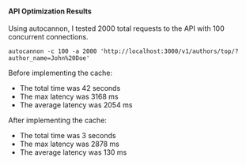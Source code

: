 #### API Optimization Results

Using autocannon, I tested 2000 total requests to the API with 100 concurrent connections.

`autocannon -c 100 -a 2000 'http://localhost:3000/v1/authors/top/?author_name=John%20Doe'`

Before implementing the cache:

- The total time was 42 seconds
- The max latency was 3168 ms
- The average latency was 2054 ms

After implementing the cache:

- The total time was 3 seconds
- The max latency was 2878 ms
- The average latency was 130 ms
